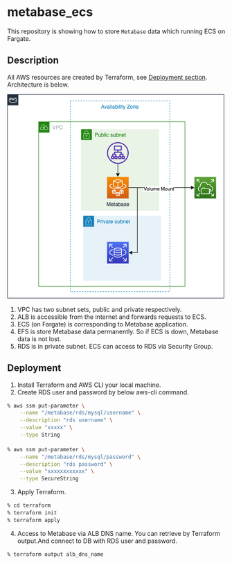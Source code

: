 # metabase_ecs
This repository is showing how to store `Metabase` data which running ECS on Fargate.

## Description
All AWS resources are created by Terraform, see [Deployment section](#Deployment).
Architecture is below.

<img src="./architecture.png">

1. VPC has two subnet sets, public and private respectively.
2. ALB is accessible from the internet and forwards requests to ECS.
3. ECS (on Fargate) is corresponding to Metabase application.
4. EFS is store Metabase data permanently. So if ECS is down, Metabase data is not lost.
5. RDS is in private subnet. ECS can access to RDS via Security Group.

## Deployment

1. Install Terraform and AWS CLI your local machine.
2. Create RDS user and password by below aws-cli command.
```zsh
% aws ssm put-parameter \
    --name "/metabase/rds/mysql/username" \
    --description "rds username" \
    --value "xxxxx" \
    --type String

% aws ssm put-parameter \
    --name "/metabase/rds/mysql/password" \
    --description "rds password" \
    --value "xxxxxxxxxxxx" \
    --type SecureString
```

3. Apply Terraform.
```zsh
% cd terraform
% terraform init
% terraform apply
```

4. Access to Metabase via ALB DNS name. You can retrieve by Terraform output.And connect to DB with RDS user and password.
```zsh
% terraform output alb_dns_name
```
